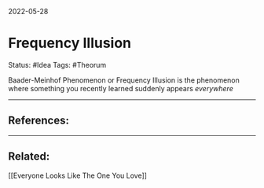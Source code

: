 2022-05-28
# Frequency Illusion
Status: #Idea
Tags: #Theorum

Baader-Meinhof Phenomenon or Frequency Illusion is the phenomenon where something you recently learned suddenly appears _everywhere_



---
## References:

---
## Related:
[[Everyone Looks Like The One You Love]]